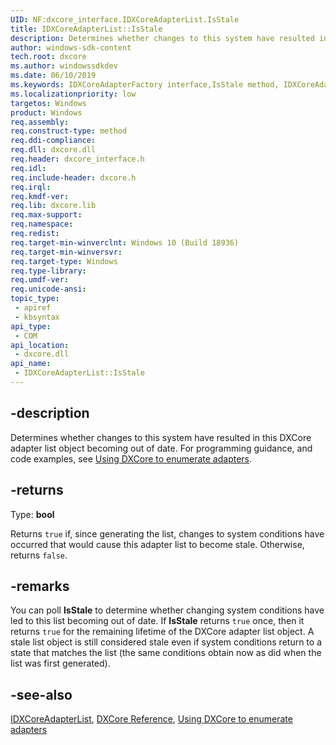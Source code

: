 ```yaml
---
UID: NF:dxcore_interface.IDXCoreAdapterList.IsStale
title: IDXCoreAdapterList::IsStale
description: Determines whether changes to this system have resulted in this DXCore adapter list object becoming out of date.
author: windows-sdk-content
tech.root: dxcore
ms.author: windowssdkdev
ms.date: 06/10/2019
ms.keywords: IDXCoreAdapterFactory interface,IsStale method, IDXCoreAdapterFactory.IsStale, IDXCoreAdapterFactory::IsStale, IsStale, IsStale method, IsStale method,IDXCoreAdapterFactory interface, dxcore/IDXCoreAdapterFactory::IsStale, dxcore_interface.idxcoreadapterfactory_isstale
ms.localizationpriority: low
targetos: Windows
product: Windows
req.assembly: 
req.construct-type: method
req.ddi-compliance: 
req.dll: dxcore.dll
req.header: dxcore_interface.h
req.idl: 
req.include-header: dxcore.h
req.irql: 
req.kmdf-ver: 
req.lib: dxcore.lib
req.max-support: 
req.namespace: 
req.redist: 
req.target-min-winverclnt: Windows 10 (Build 18936)
req.target-min-winversvr: 
req.target-type: Windows
req.type-library: 
req.umdf-ver: 
req.unicode-ansi: 
topic_type:
 - apiref
 - kbsyntax
api_type:
 - COM
api_location:
 - dxcore.dll
api_name:
 - IDXCoreAdapterList::IsStale
---
```


## -description

Determines whether changes to this system have resulted in this DXCore adapter list object becoming out of date. For programming guidance, and code examples, see [Using DXCore to enumerate adapters](/windows/win32/dxcore/dxcore-enum-adapters).

## -returns

Type: **bool**

Returns `true` if, since generating the list, changes to system conditions have occurred that would cause this adapter list to become stale. Otherwise, returns `false`.

## -remarks

You can poll **IsStale** to determine whether changing system conditions have led to this list becoming out of date. If **IsStale** returns `true` once, then it returns `true` for the remaining lifetime of the DXCore adapter list object. A stale list object is still considered stale even if system conditions return to a state that matches the list (the same conditions obtain now as did when the list was first generated).

## -see-also

[IDXCoreAdapterList](/windows/win32/api/dxcore_interface/nn-dxcore_interface-idxcoreadapterlist), [DXCore Reference](/windows/win32/dxcore/dxcore-reference), [Using DXCore to enumerate adapters](/windows/win32/dxcore/dxcore-enum-adapters)
